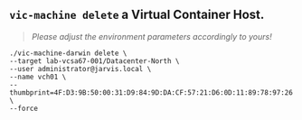 ## `vic-machine delete` a Virtual Container Host.

> *Please adjust the environment parameters accordingly to yours!*

```
./vic-machine-darwin delete \
--target lab-vcsa67-001/Datacenter-North \
--user administrator@jarvis.local \
--name vch01 \
--thumbprint=4F:D3:9B:50:00:31:D9:84:9D:DA:CF:57:21:D6:0D:11:89:78:97:26 \
--force
```